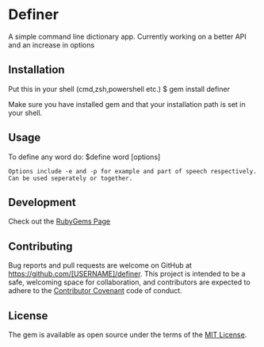 # Definer

A simple command line dictionary app. Currently working on a better API and an increase in options

## Installation

Put this in your shell (cmd,zsh,powershell etc.)
    $ gem install definer

Make sure you have installed gem and that your installation path is set in your shell.

## Usage

To define any word do:
    $define word [options]
    
    Options include -e and -p for example and part of speech respectively. Can be used seperately or together.

## Development

Check out the [RubyGems Page](https://rubygems.org/gems/definer)

## Contributing

Bug reports and pull requests are welcome on GitHub at https://github.com/[USERNAME]/definer. This project is intended to be a safe, welcoming space for collaboration, and contributors are expected to adhere to the [Contributor Covenant](http://contributor-covenant.org) code of conduct.


## License

The gem is available as open source under the terms of the [MIT License](http://opensource.org/licenses/MIT).

